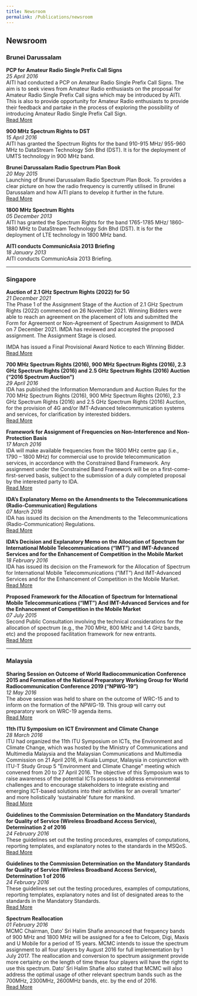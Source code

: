 ```yaml
---
title: Newsroom
permalink: /Publications/newsroom
---
```

## **Newsroom**
### Brunei Darussalam
**PCP for Amateur Radio Single Prefix Call Signs** <br>
*25 April 2016*<br>
AITI had conducted a PCP on Amateur Radio Single Prefix Call Signs. The aim is to seek views from Amateur Radio enthusiasts on the proposal for Amateur Radio Single Prefix Call signs which may be introduced by AITI. This is also to provide opportunity for Amateur Radio enthusiasts to provide their feedback and partake in the process of exploring the possibility of introducing Amateur Radio Single Prefix Call Sign.<br>
[Read More](http://www.aiti.gov.bn/downloadables/Downloadables%20Library/CONSULTATION%20Paper%20for%20Single%20Prefix[3].pdf)

**900 MHz Spectrum Rights to DST**<br>
*15 April 2016*<br>
AITI has granted the Spectrum Rights for the band 910-915 MHz/ 955-960 MHz to DataStream Technology Sdn Bhd (DST). It is for the deployment of UMTS technology in 900 MHz band.

**Brunei Darussalam Radio Spectrum Plan Book**<br>
*20 May 2015*<br>
Launching of Brunei Darussalam Radio Spectrum Plan Book. To provides a clear picture on how the radio frequency is currently utilised in Brunei Darussalam and how AITI plans to develop it further in the future.<br>
[Read More](http://www.aiti.gov.bn/downloadables/Downloadables%20Library/Brunei%20Darussalam%20Radio%20Spectrum%20Plan%202014-2015.pdf)
  
**1800 MHz Spectrum Rights**<br>
*05 December 2013*<br>
AITI has granted the Spectrum Rights for the band 1765-1785 MHz/ 1860-1880 MHz to DataStream Technology Sdn Bhd (DST). It is for the deployment of LTE technology in 1800 MHz band.
  
**AITI conducts CommunicAsia 2013 Briefing**<br>
*18 January 2013*<br>
AITI conducts CommunicAsia 2013 Briefing.

***

### Singapore
**Auction of 2.1 GHz Spectrum Rights (2022) for 5G** <br>
*21 December 2021*<br>
The Phase 1 of the Assignment Stage of the Auction of 2.1 GHz Spectrum Rights (2022) commenced on 26 November 2021. Winning Bidders were able to reach an agreement on the placement of lots and submitted the Form for Agreement or Non-Agreement of Spectrum Assignment to IMDA on 7 December 2021. IMDA has reviewed and accepted the proposed assignment. The Assignment Stage is closed. <br>

IMDA has issued a Final Provisional Award Notice to each Winning Bidder.
[Read More](https://www.imda.gov.sg/regulations-and-licensing-listing/spectrum-management-and-coordination/spectrum-rights-auctions-and-assignment/Auction-of-2-1-GHz-Spectrum-Rights-2022-for-5G)

**700 MHz Spectrum Rights (2016), 900 MHz Spectrum Rights (2016), 2.3 GHz Spectrum Rights (2016) and 2.5 GHz Spectrum Rights (2016) Auction (“2016 Spectrum Auction”)**<br>
*29 April 2016*<br>
IDA has published the Information Memorandum and Auction Rules for the 700 MHz Spectrum Rights (2016), 900 MHz Spectrum Rights (2016), 2.3 GHz Spectrum Rights (2016) and 2.5 GHz Spectrum Rights (2016) Auction, for the provision of 4G and/or IMT-Advanced telecommunication systems and services, for clarification by interested bidders.<br>
[Read More](https://www.imda.gov.sg/regulations-and-licensing-listing/spectrum-management-and-coordination/spectrum-rights-auctions-and-assignment/700-mhz-spectrum-rights-900-mhz-spectrum-rights-2-3-ghz-spectrum-rights)

**Framework for Assignment of Frequencies on Non-Interference and Non-Protection Basis**<br>
*17 March 2016*<br>
IDA will make available frequencies from the 1800 MHz centre gap (i.e., 1790 – 1800 MHz) for commercial use to provide telecommunication services, in accordance with the Constrained Band Framework. Any assignment under the Constrained Band Framework will be on a first-come-first-served basis, subject to the submission of a duly completed proposal by the interested party to IDA.<br>
[Read More](https://www.imda.gov.sg/-/media/Imda/Files/Regulation-Licensing-and-Consultations/Frameworks-and-Policies/Spectrum-Management-and-Coordination/ConstrainedBandFramework_170316.pdf)

**IDA’s Explanatory Memo on the Amendments to the Telecommunications (Radio-Communication) Regulations**<br>
*07 March 2016*<br>
IDA has issued its decision on the Amendments to the Telecommunications (Radio-Communication) Regulations.<br>
[Read More](https://www.imda.gov.sg/-/media/Imda/Files/Inner/PCDG/Consultations/20141217_TelcomRegulations/RR-Review-Explanatory-Memo_for-publication.pdf?la=en&hash=C32018789AE355CEBE2079ED3B8C5CC8)

**IDA’s Decision and Explanatory Memo on the Allocation of Spectrum for International Mobile Telecommunications (“IMT”) and IMT-Advanced Services and for the Enhancement of Competition in the Mobile Market**<br>
*18 February 2016*<br>
IDA has issued its decision on the Framework for the Allocation of Spectrum for International Mobile Telecommunications (“IMT”) And IMT-Advanced Services and for the Enhancement of Competition in the Mobile Market.<br>
[Read More](https://www.imda.gov.sg/-/media/Imda/Files/Inner/PCDG/Consultations/20150707_SecondPublicConsultation/Decision.pdf?la=en&hash=0728E33795CB6CB5B411B8DEA2B23716)

**Proposed Framework for the Allocation of Spectrum for International Mobile Telecommunications (“IMT”) And IMT-Advanced Services and for the Enhancement of Competition in the Mobile Market**<br>
*07 July 2015*<br>
Second Public Consultation involving the technical considerations for the allocation of spectrum (e.g., the 700 MHz, 800 MHz and 1.4 GHz bands, etc) and the proposed facilitation framework for new entrants.<br>
[Read More](https://www.imda.gov.sg/regulations-and-licensing/Regulations/consultations/Consultation-Papers/2016/proposed-allocation-of-spectrum-for-international-mobile-telecommunications-imt-and-imt-advanced-services-and-options-to-enhance-mobile-competition)

***


### Malaysia
**Sharing Session on Outcome of World Radiocommunication Conference 2015 and Formation of the National Preparatory Working Group for World Radiocommunication Conference 2019 (“NPWG-19”)**<br>
*12 May 2016*<br>
The above session was held to share on the outcome of WRC-15 and to inform on the formation of the NPWG-19. This group will carry out preparatory work on WRC-19 agenda items.<br>
[Read More](http://www.skmm.gov.my/Media/Events/MCMC/Sharing-Session-on-Outcome-of-World-Radiocommunica.aspx)

**11th ITU Symposium on ICT Environment and Climate Change**<br>
*28 March 2016*<br>
ITU had organized the 11th ITU Symposium on ICTs, the Environment and Climate Change, which was hosted by the Ministry of Communications and Multimedia Malaysia and the Malaysian Communications and Multimedia Commission on 21 April 2016, in Kuala Lumpur, Malaysia in conjunction with ITU-T Study Group 5 "Environment and Climate Change" meeting which convened from 20 to 27 April 2016. The objective of this Symposium was to raise awareness of the potential ICTs possess to address environmental challenges and to encourage stakeholders to integrate existing and emerging ICT-based solutions into their activities for an overall ‘smarter’ and more holistically ‘sustainable’ future for mankind.<br>
[Read More](http://www.skmm.gov.my/Media/Events/MCMC/11th-ITU-Symposium-on-ICT,-Environment-and-Climate.aspx)

**Guidelines to the Commission Determination on the Mandatory Standards for Quality of Service (Wireless Broadband Access Service), Determination 2 of 2016**<br>
*24 February 2016*<br>
These guidelines set out the testing procedures, examples of computations, reporting templates, and explanatory notes to the standards in the MSQoS.<br>
[Read More](http://skmm.gov.my/skmmgovmy/media/General/pdf/Guideline-Wired-Broadband-Access-Service.pdf)

**Guidelines to the Commission Determination on the Mandatory Standards for Quality of Service (Wireless Broadband Access Service), Determination 1 of 2016**<br>
*24 February 2016*<br>
These guidelines set out the testing procedures, examples of computations, reporting templates, explanatory notes and list of designated areas to the standards in the Mandatory Standards.<br>
[Read More](http://skmm.gov.my/skmmgovmy/media/General/pdf/Guideline-Wireless-Broadband-Access-Service.pdf)

**Spectrum Reallocation**<br>
*01 February 2016*<br>
MCMC Chairman, Dato’ Sri Halim Shafie announced that frequency bands of 900 MHz and 1800 MHz will be assigned for a fee to Celcom, Digi, Maxis and U Mobile for a period of 15 years. MCMC intends to issue the spectrum assignment to all four players by August 2016 for full implementation by 1 July 2017. The reallocation and conversion to spectrum assignment provide more certainty on the length of time these four players will have the right to use this spectrum. Dato’ Sri Halim Shafie also stated that MCMC will also address the optimal usage of other relevant spectrum bands such as the 700MHz, 2300MHz, 2600MHz bands, etc. by the end of 2016.<br>
[Read More](http://skmm.gov.my/Media/Press-Releases/MCMC-Announces-Spectrum-Reallocation.aspx)